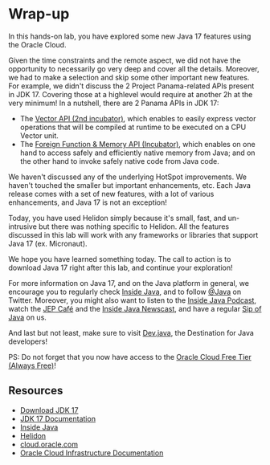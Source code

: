 # Wrap-up

In this hands-on lab, you have explored some new Java 17 features using the Oracle Cloud.

Given the time constraints and the remote aspect, we did not have the opportunity to necessarily go very deep and cover all the details. Moreover, we had to make a selection and skip some other important new features. For example, we didn't discuss the 2 Project Panama-related APIs present in JDK 17. Covering those at a highlevel would require at another 2h at the very minimum! In a nutshell, there are 2 Panama APIs in JDK 17:
- The [Vector API (2nd incubator)](https://openjdk.java.net/jeps/414), which enables to easily express vector operations that will be compiled at runtime to be executed on a CPU Vector unit.
- The [Foreign Function & Memory API (Incubator)](https://openjdk.java.net/jeps/412), which enables on one hand to access safely and efficiently native memory from Java; and on the other hand to invoke safely native code from Java code.

We haven't discussed any of the underlying HotSpot improvements. We haven't touched the smaller but important enhancements, etc. Each Java release comes with a set of new features, with a lot of various enhancements, and Java 17 is not an exception! 

Today, you have used Helidon simply because it's small, fast, and un-intrusive but there was nothing specific to Helidon. All the features discussed in this lab will work with any frameworks or libraries that support Java 17 (ex. Micronaut).

We hope you have learned something today. The call to action is to download Java 17 right after this lab, and continue your exploration!

For more information on Java 17, and on the Java platform in general, we encourage you to regularly check [Inside Java](https://inside.java), and to follow [@Java](https://twitter.com/java) on Twitter. Moreover, you might also want to listen to the [Inside Java Podcast](https://inside.java/podcast), watch the [JEP Café](https://www.youtube.com/playlist?list=PLX8CzqL3ArzV4BpOzLanxd4bZr46x5e87) and the [Inside Java Newscast](https://www.youtube.com/playlist?list=PLX8CzqL3ArzX8ZzPNjBgji7rznFFiOr58), and have a regular [Sip of Java](https://inside.java/sip/) on us. 

And last but not least, make sure to visit [Dev.java](https://dev.java), the Destination for Java developers!


PS: Do not forget that you now have access to the [Oracle Cloud Free Tier (Always Free)](https://www.oracle.com/cloud/free/)!


## Resources


* [Download JDK 17](https://jdk.java.net/17/)
* [JDK 17 Documentation](https://docs.oracle.com/en/java/javase/17/)
* [Inside Java](https://inside.java/)
* [Helidon](https://helidon.io/#/)
* [cloud.oracle.com](https://cloud.oracle.com)
* [Oracle Cloud Infrastructure Documentation](https://docs.oracle.com/en-us/iaas/Content/home.htm)







